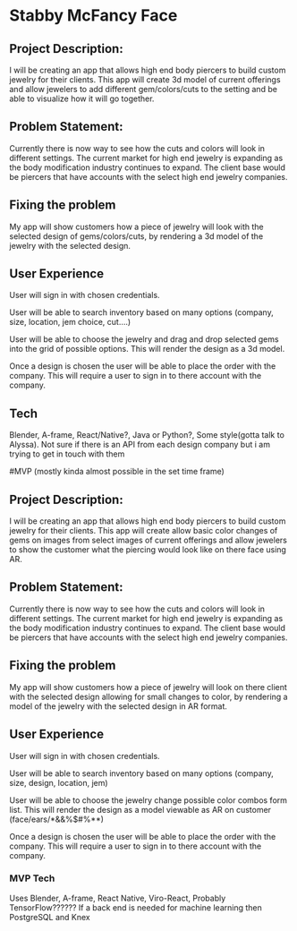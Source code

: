 # Stabby McFancy Face

## Project Description:

I will be creating an app that allows high end body piercers to build custom jewelry for their clients. This app will create 3d model of current offerings and allow jewelers to add different gem/colors/cuts to the setting and be able to visualize how it will go together. 

## Problem Statement:

Currently there is now way to see how the cuts and colors will look in different settings. The current market for high end jewelry is expanding as the body modification industry continues to expand. The client base would be piercers that have accounts with the select high end jewelry companies. 

## Fixing the problem

My app will show customers how a piece of jewelry will look with the selected design of gems/colors/cuts, by rendering a 3d model of the jewelry with the selected design.


## User Experience

User will sign in with chosen credentials.

User will be able to search inventory based on many options (company, size, location, jem choice, cut….)

User will be able to choose the jewelry and drag and drop selected gems into the grid of possible options. This will render the design as a 3d model. 

Once a design is chosen the user will be able to place the order with the company. This will require a user to sign in to there account with the company. 

## Tech

Blender, A-frame, React/Native?, Java or Python?, Some style(gotta talk to Alyssa). Not sure if there is an API from each design company but i am trying to get in touch with them

#MVP (mostly kinda almost possible in the set time frame)

## Project Description:

I will be creating an app that allows high end body piercers to build custom jewelry for their clients. This app will create allow basic color changes of gems on images from select images of current offerings and allow jewelers to show the customer what the piercing would look like on there face using AR. 

## Problem Statement:

Currently there is now way to see how the cuts and colors will look in different settings. The current market for high end jewelry is expanding as the body modification industry continues to expand. The client base would be piercers that have accounts with the select high end jewelry companies.

## Fixing the problem

My app will show customers how a piece of jewelry will look on there client with the selected design allowing for small changes to color, by rendering a model of the jewelry with the selected design in AR format.


## User Experience

User will sign in with chosen credentials.

User will be able to search inventory based on many options (company, size, design, location, jem)

User will be able to choose the jewelry change possible color combos form list. This will render the design as a model viewable as AR on customer (face/ears/*&&%$#%**) 

Once a design is chosen the user will be able to place the order with the company. This will require a user to sign in to there account with the company. 

### MVP Tech

Uses Blender, A-frame, React Native, Viro-React, Probably TensorFlow?????? If a back end is needed for machine learning then PostgreSQL and Knex 




